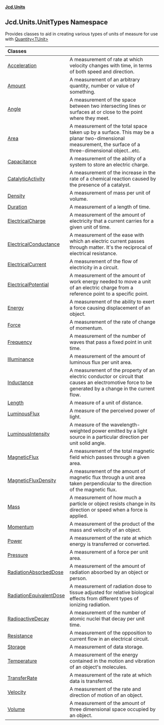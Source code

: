 #### [Jcd.Units](index.md 'index')

## Jcd.Units.UnitTypes Namespace

Provides classes to aid in creating various types of units of measure
for use with [Quantity&lt;TUnit&gt;](Quantity_TUnit_.md 'Jcd.Units.Quantity<TUnit>')

| Classes                                                                                             |                                                                                                                                                            |
|:----------------------------------------------------------------------------------------------------|:-----------------------------------------------------------------------------------------------------------------------------------------------------------|
| [Acceleration](Acceleration.md 'Jcd.Units.UnitTypes.Acceleration')                                  | A measurement of rate at which velocity changes with time, in terms of both speed and direction.                                                           |
| [Amount](Amount.md 'Jcd.Units.UnitTypes.Amount')                                                    | A measurement of an arbitrary quantity, number or value of something.                                                                                      |
| [Angle](Angle.md 'Jcd.Units.UnitTypes.Angle')                                                       | A measurement of the space between two intersecting lines or surfaces at or close to the point where they meet.                                            |
| [Area](Area.md 'Jcd.Units.UnitTypes.Area')                                                          | A measurement of the total space taken up by a surface. This may be a planar two-dimensional measurement, the surface of a three-dimensional object...etc. |
| [Capacitance](Capacitance.md 'Jcd.Units.UnitTypes.Capacitance')                                     | A measurement of the ability of a system to store an electric charge.                                                                                      |
| [CatalyticActivity](CatalyticActivity.md 'Jcd.Units.UnitTypes.CatalyticActivity')                   | A measurement of the increase in the rate of a chemical reaction caused by the presence of a catalyst.                                                     |
| [Density](Density.md 'Jcd.Units.UnitTypes.Density')                                                 | A measurement of mass per unit of volume.                                                                                                                  |
| [Duration](Duration.md 'Jcd.Units.UnitTypes.Duration')                                              | A measurement of a length of time.                                                                                                                         |
| [ElectricalCharge](ElectricalCharge.md 'Jcd.Units.UnitTypes.ElectricalCharge')                      | A measurement of the amount of electricity that a current carries for a given unit of time.                                                                |
| [ElectricalConductance](ElectricalConductance.md 'Jcd.Units.UnitTypes.ElectricalConductance')       | A measurement of the ease with which an electric current passes through matter. It's the reciprocal of electrical resistance.                              |
| [ElectricalCurrent](ElectricalCurrent.md 'Jcd.Units.UnitTypes.ElectricalCurrent')                   | A measurement of the flow of electricity in a circuit.                                                                                                     |
| [ElectricalPotential](ElectricalPotential.md 'Jcd.Units.UnitTypes.ElectricalPotential')             | A measurement of the amount of work energy needed to move a unit of an electric charge from a reference point to a specific point.                         |
| [Energy](Energy.md 'Jcd.Units.UnitTypes.Energy')                                                    | A measurement of the ability to exert a force causing displacement of an object.                                                                           |
| [Force](Force.md 'Jcd.Units.UnitTypes.Force')                                                       | A measurement of the rate of change of momentum.                                                                                                           |
| [Frequency](Frequency.md 'Jcd.Units.UnitTypes.Frequency')                                           | A measurement of the number of waves that pass a fixed point in unit time.                                                                                 |
| [Illuminance](Illuminance.md 'Jcd.Units.UnitTypes.Illuminance')                                     | A measurement of the amount of luminous flux per unit area.                                                                                                |
| [Inductance](Inductance.md 'Jcd.Units.UnitTypes.Inductance')                                        | A measurement of the property of an electric conductor or circuit that causes an electromotive force to be generated by a change in the current flow.      |
| [Length](Length.md 'Jcd.Units.UnitTypes.Length')                                                    | A measure of a unit of distance.                                                                                                                           |
| [LuminousFlux](LuminousFlux.md 'Jcd.Units.UnitTypes.LuminousFlux')                                  | A measure of the perceived power of light.                                                                                                                 |
| [LuminousIntensity](LuminousIntensity.md 'Jcd.Units.UnitTypes.LuminousIntensity')                   | A measure of the wavelength-weighted power emitted by a light source in a particular direction per unit solid angle.                                       |
| [MagneticFlux](MagneticFlux.md 'Jcd.Units.UnitTypes.MagneticFlux')                                  | A measurement of the total magnetic field which passes through a given area.                                                                               |
| [MagneticFluxDensity](MagneticFluxDensity.md 'Jcd.Units.UnitTypes.MagneticFluxDensity')             | A measurement of the amount of magnetic flux through a unit area taken perpendicular to the direction of the magnetic flux.                                |
| [Mass](Mass.md 'Jcd.Units.UnitTypes.Mass')                                                          | A measurement of how much a particle or object resists change in its direction or speed when a force is applied.                                           |
| [Momentum](Momentum.md 'Jcd.Units.UnitTypes.Momentum')                                              | A measurement of the product of the mass and velocity of an object.                                                                                        |
| [Power](Power.md 'Jcd.Units.UnitTypes.Power')                                                       | A measurement of the rate at which energy is transferred or converted.                                                                                     |
| [Pressure](Pressure.md 'Jcd.Units.UnitTypes.Pressure')                                              | A measurement of a force per unit area.                                                                                                                    |
| [RadiationAbsorbedDose](RadiationAbsorbedDose.md 'Jcd.Units.UnitTypes.RadiationAbsorbedDose')       | A measurement of the amount of radiation absorbed by an object or person.                                                                                  |
| [RadiationEquivalentDose](RadiationEquivalentDose.md 'Jcd.Units.UnitTypes.RadiationEquivalentDose') | A measurement of radiation dose to tissue adjusted for relative biological effects from different types of ionizing radiation.                             |
| [RadioactiveDecay](RadioactiveDecay.md 'Jcd.Units.UnitTypes.RadioactiveDecay')                      | A measurement of the number of atomic nuclei that decay per unit time.                                                                                     |
| [Resistance](Resistance.md 'Jcd.Units.UnitTypes.Resistance')                                        | A measurement of the opposition to current flow in an electrical circuit.                                                                                  |
| [Storage](Storage.md 'Jcd.Units.UnitTypes.Storage')                                                 | A measurement of data storage.                                                                                                                             |
| [Temperature](Temperature.md 'Jcd.Units.UnitTypes.Temperature')                                     | A measurement of the energy contained in the motion and vibration of an object's molecules.                                                                |
| [TransferRate](TransferRate.md 'Jcd.Units.UnitTypes.TransferRate')                                  | A measurement of the rate at which data is transferred.                                                                                                    |
| [Velocity](Velocity.md 'Jcd.Units.UnitTypes.Velocity')                                              | A measurement of the rate and direction of motion of an object.                                                                                            |
| [Volume](Volume.md 'Jcd.Units.UnitTypes.Volume')                                                    | A measurement of the amount of three dimensional space occupied by an object.                                                                              |
